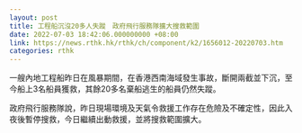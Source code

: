 ```yaml
---
layout: post
title: 工程船沉沒20多人失蹤　政府飛行服務隊擴大搜救範圍
date: 2022-07-03 18:42:06.000000000 +08:00
link: https://news.rthk.hk/rthk/ch/component/k2/1656012-20220703.htm
categories: rthk
---
```


一艘內地工程船昨日在風暴期間，在香港西南海域發生事故，斷開兩截並下沉，至今船上3名船員獲救，其餘20多名棄船逃生的船員仍然失蹤。

政府飛行服務隊說，昨日現場環境及天氣令救援工作存在危險及不確定性，因此入夜後暫停搜救，今日繼續出動救援，並將搜救範圍擴大。
